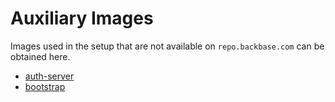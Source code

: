 # Auxiliary Images

Images used in the setup that are not available on `repo.backbase.com` can be obtained here.

- [auth-server](auth-server)
- [bootstrap](bootstrap)
